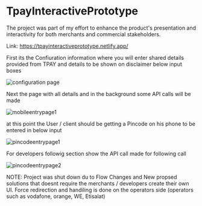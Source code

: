 # TpayInteractivePrototype

The project was part of my effort to enhance the product's presentation and interactivity for both merchants and commercial stakeholders.

Link:  https://tpayinteractiveprototype.netlify.app/



First its the Confiuration information where you will enter shared details provided from TPAY and details to be shown on disclaimer below input boxes

![configuration page](https://user-images.githubusercontent.com/16877555/216641765-e3641957-04d3-45a9-9049-52b43fdf7bf7.png)




Next the page with all details and in the background some API calls will be made 

![mobileentrypage1](https://user-images.githubusercontent.com/16877555/216641923-255146fe-5881-4614-b833-791768da720c.png)





at this point the User / client should be getting a Pincode on his phone to be entered in below input 

![pincodeentrypage1](https://user-images.githubusercontent.com/16877555/216642122-bebfcd29-5202-4d9b-94c0-9c09440f859d.png)




For developers followig section show the API call made for following call 

![pincodeentrypage2](https://user-images.githubusercontent.com/16877555/216642239-e76ee2bd-2219-4df1-8dee-7ceb61b34605.png)





NOTE: Project was shut down du to Flow Changes and New propsed solutions that doesnt require the merchants / developers create their own UI. Force redirection and handiling is done on the operators side (operators such as vodafone, orange, WE, Etisalat)
